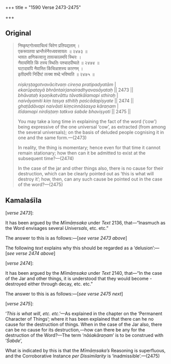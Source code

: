 +++
title = "1590 Verse 2473-2475"

+++
## Original 
>
> निष्कृष्टगोत्ववाचित्वं चिरेण प्रतिपद्यताम् ।  
> एकरूपतया भ्रान्तैर्जनैरध्यवसायतः ॥ २४७३ ॥  
> भावतः क्षणिकत्वात्तु तावत्कालमपि स्थिरः ।  
> नैवायमिति किं तस्य स्थितिः पश्चादपीष्यते ॥ २४७४ ॥  
> घटादावपि नैवास्ति किंचिन्नाशस्य कारणम् ।  
> इतीदमपि निर्दिष्टं तत्क्व शब्दे भविष्यति ॥ २४७५ ॥ 
>
> *niṣkṛṣṭagotvavācitvaṃ cireṇa pratipadyatām* \|  
> *ekarūpatayā bhrāntairjanairadhyavasāyataḥ* \|\| 2473 \|\|  
> *bhāvataḥ kṣaṇikatvāttu tāvatkālamapi sthiraḥ* \|  
> *naivāyamiti kiṃ tasya sthitiḥ paścādapīṣyate* \|\| 2474 \|\|  
> *ghaṭādāvapi naivāsti kiṃcinnāśasya kāraṇam* \|  
> *itīdamapi nirdiṣṭaṃ tatkva śabde bhaviṣyati* \|\| 2475 \|\| 
>
> You may take a long time in explaining the fact of the word (‘cow’) being expressive of the one universal ‘cow’, as extracted (from among the several universals); on the basis of deluded people cognising it in one and the same form.—(2473) 
>
> In reality, the thing is momentary; hence even for that time it cannot remain stationary; how then can it be admitted to exist at the subsequent time?—(2474) 
>
> In the case of the jar and other things also, there is no cause for their destruction, which can be clearly pointed out as ‘this is what will destroy it’; how, then, can any such cause be pointed out in the case of the word?—(2475)



## Kamalaśīla

[*verse 2473*]:

It has been argued by the *Mīmāṃsaka* under *Text* 2136, that—“Inasmuch as the Word envisages several *Universals*, etc. etc.”

The answer to this is as follows:—[*see verse 2473 above*]

The following *text* explains why this should be regarded as a ‘delusion’:—[*see verse 2474 above*]

[*verse 2474*]:

It has been argued by the *Mīmāṃsaka* under *Text* 2140, that—“In the case of the Jar and other things, it is understood that they would become -destroyed either through decay, etc. etc.”

The answer to this is as follows:—[*see verse 2475 next*]

[*verse 2475*]:

‘*This is what will*, *etc. etc*.’—As explained in the chapter on the ‘Permanent Character of Things’; where it has been explained that there can he no cause for the destruction of things. When in the case of the Jar also, there can be no cause for its destruction,—how can there be any for the destruction of the Word?—The term ‘*nāśakāraṇam*’ is to be construed with ‘*Śabde*’,

What is indicated by this is that the *Mīmāṃsaka’s* Reasoning is superfluous, and the Corroborative Instance *per Dissimilarity* is ‘inadmissible’.—(2475)


